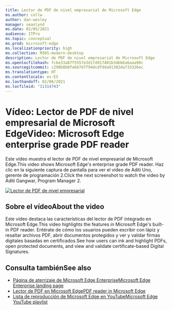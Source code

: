 ```yaml
---
title: Lector de PDF de nivel empresarial de Microsoft Edge
ms.author: collw
author: dan-wesley
manager: seanlynd
ms.date: 02/05/2021
audience: ITPro
ms.topic: conceptual
ms.prod: microsoft-edge
ms.localizationpriority: high
ms.collection: M365-modern-desktop
description: Lector de PDF de nivel empresarial de Microsoft Edge
ms.openlocfilehash: fcbe33a87f5557e3d1fd917401b34bb6a6aaa90c
ms.sourcegitcommit: c290b0b0fa6b7d7f94dcdfdda91302da733326ec
ms.translationtype: HT
ms.contentlocale: es-ES
ms.lasthandoff: 02/06/2021
ms.locfileid: "11314743"
---
```

# <span data-ttu-id="d7057-103">Vídeo: Lector de PDF de nivel empresarial de Microsoft Edge</span><span class="sxs-lookup"><span data-stu-id="d7057-103">Video: Microsoft Edge enterprise grade PDF reader</span></span>

<span data-ttu-id="d7057-104">Este vídeo muestra el lector de PDF de nivel empresarial de Microsoft Edge.</span><span class="sxs-lookup"><span data-stu-id="d7057-104">This video shows Microsoft Edge's enterprise grade PDF reader.</span></span> <span data-ttu-id="d7057-105">Haz clic en la siguiente captura de pantalla para ver el vídeo de Aditi Uno, gerente de programación 2.</span><span class="sxs-lookup"><span data-stu-id="d7057-105">Click the next screenshot to watch the video by Aditi Gangwar, Program Manager 2.</span></span>

[![Lector de PDF de nivel empresarial](media/microsoft-edge-video-pdf-reader/0.png)](http://www.youtube.com/watch?v=XWAqNQ0xAcE "Enterprise grade PDF reader")

## <span data-ttu-id="d7057-107">Sobre el vídeo</span><span class="sxs-lookup"><span data-stu-id="d7057-107">About the video</span></span>

<span data-ttu-id="d7057-108">Este vídeo destaca las características del lector de PDF integrado en Microsoft Edge.</span><span class="sxs-lookup"><span data-stu-id="d7057-108">This video highlights the features in  Microsoft Edge's built-in PDF reader.</span></span> <span data-ttu-id="d7057-109">Entérate de cómo los usuarios pueden escribir con lápiz y resaltar archivos PDF, abrir documentos protegidos y ver y validar firmas digitales basadas en certificados.</span><span class="sxs-lookup"><span data-stu-id="d7057-109">See how users can ink and highlight PDFs, open protected documents, and view and validate certificate-based Digital Signatures.</span></span>

## <span data-ttu-id="d7057-110">Consulta también</span><span class="sxs-lookup"><span data-stu-id="d7057-110">See also</span></span>

- [<span data-ttu-id="d7057-111">Página de aterrizaje de Microsoft Edge Enterprise</span><span class="sxs-lookup"><span data-stu-id="d7057-111">Microsoft Edge Enterprise landing page</span></span>](https://aka.ms/EdgeEnterprise)
- [<span data-ttu-id="d7057-112">Lector de PDF en Microsoft Edge</span><span class="sxs-lookup"><span data-stu-id="d7057-112">PDF reader in Microsoft Edge</span></span>](microsoft-edge-pdf.md)
- [<span data-ttu-id="d7057-113">Lista de reproducción de Microsoft Edge en YouTube</span><span class="sxs-lookup"><span data-stu-id="d7057-113">Microsoft Edge YouTube playlist</span></span>](https://www.youtube.com/playlist?list=PLXtHYVsvn_b-uXh1tMeYpT-0iD8tD3tFy)

